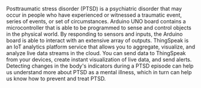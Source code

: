 Posttraumatic stress disorder (PTSD) is a psychiatric disorder that may occur in people who have experienced or witnessed a traumatic event, series of events, or set of circumstances.
Arduino UNO board contains a microcontroller that is able to be programmed to sense and control objects in the physical world. By responding to sensors and inputs, the Arduino board is able to interact with an extensive array of outputs.
ThingSpeak is an IoT analytics platform service that allows you to aggregate, visualize, and analyze live data streams in the cloud. You can send data to ThingSpeak from your devices, create instant visualization of live data, and send alerts. 
Detecting changes in the body's indicators during a PTSD episode can help us understand more about PTSD as a mental illness, which in turn can help us know how to prevent and treat PTSD.